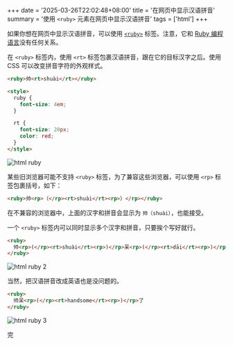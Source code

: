 +++
date = '2025-03-26T22:02:48+08:00'
title = '在网页中显示汉语拼音'
summary = '使用 `<ruby>` 元素在网页中显示汉语拼音'
tags = ['html']
+++

如果你想在网页中显示汉语拼音，可以使用 [`<ruby>`][ruby] 标签。注意，它和 [Ruby 编程语言][ruby-lang]没有任何关系。

在 `<ruby>` 标签内，使用 `<rt>` 标签包裹汉语拼音，跟在它的目标汉字之后。使用 CSS 可以改变拼音字符的外观样式。

```html
<ruby>帅<rt>shuài</rt></ruby>

<style>
  ruby {
    font-size: 4em;
  }

  rt {
    font-size: 20px;
    color: red;
  }
</style>
```

![html ruby](/images/html-ruby.png)

某些旧浏览器可能不支持 `<ruby>` 标签，为了兼容这些浏览器，可以使用 `<rp>` 标签包裹括号，如下：

```html
<ruby>帅<rp>（</rp><rt>shuài</rt><rp>）</rp></ruby>
```

在不兼容的浏览器中，上面的汉字和拼音会显示为 `帅（shuài）`，也能接受。

一个 `<ruby>` 标签内可以同时显示多个汉字和拼音，只要挨个写好就行。

```html
<ruby>
  帅<rp>(</rp><rt>shuài</rt><rp>)</rp>呆<rp>(</rp><rt>dāi</rt><rp>)</rp>了
</ruby>
```

![html ruby 2](/images/html-ruby-2.png)

当然，把汉语拼音改成英语也是没问题的。

```html
<ruby>
  帅呆<rp>(</rp><rt>handsome</rt><rp>)</rp>了
</ruby>
```

![html ruby 3](/images/html-ruby-3.png)

完

[ruby]: https://developer.mozilla.org/en-US/docs/Web/HTML/Element/ruby
[ruby-lang]: https://www.ruby-lang.org/zh_cn/
